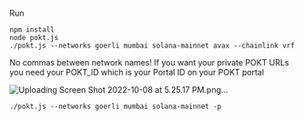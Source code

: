 Run

```
npm install
node pokt.js
./pokt.js --networks goerli mumbai solana-mainnet avax --chainlink vrf
```

No commas between network names!
If you want your private POKT URLs you need your POKT_ID which is your Portal ID on your POKT portal

![Uploading Screen Shot 2022-10-08 at 5.25.17 PM.png…]()


```
./pokt.js --networks goerli mumbai solana-mainnet -p
```
